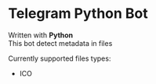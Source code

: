 # Telegram Python Bot
Written with **Python**  
This bot detect metadata in files

Currently supported files types:
* ICO